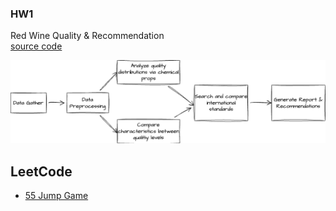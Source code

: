 ### HW1
Red Wine Quality & Recommendation  
[source code](https://github.com/patty111/ds/blob/main/HW01/main.py)  

    
![flowchart](https://github.com/patty111/ds/blob/main/HW01/HW1-flow.png)  

## LeetCode
- [55 Jump Game](https://github.com/AndyChiangSH/LeetCode/tree/master/Problem/55.jump-game)